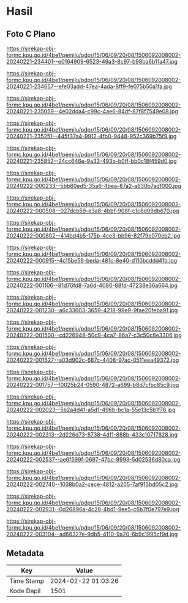 # Hasil

## Foto C Plano

https://sirekap-obj-formc.kpu.go.id/4be1/pemilu/pdpr/15/06/09/20/08/1506092008002-20240221-234401--e0164909-6523-49a3-8c97-b98ba6b11a47.jpg

https://sirekap-obj-formc.kpu.go.id/4be1/pemilu/pdpr/15/06/09/20/08/1506092008002-20240221-234657--efe03add-47ea-4ada-8ff9-fe075b50a1fa.jpg

https://sirekap-obj-formc.kpu.go.id/4be1/pemilu/pdpr/15/06/09/20/08/1506092008002-20240221-235059--4e02dda4-c99c-4ae6-84df-87f8f7549e08.jpg

https://sirekap-obj-formc.kpu.go.id/4be1/pemilu/pdpr/15/06/09/20/08/1506092008002-20240221-235251--445f37a4-9912-4fb0-9448-952c369b75f9.jpg

https://sirekap-obj-formc.kpu.go.id/4be1/pemilu/pdpr/15/06/09/20/08/1506092008002-20240221-235852--24cc646e-9a33-493b-b0ff-bb0c18f459d0.jpg

https://sirekap-obj-formc.kpu.go.id/4be1/pemilu/pdpr/15/06/09/20/08/1506092008002-20240222-000233--5bb60ed5-35a6-4bea-87a2-a630b7adf000.jpg

https://sirekap-obj-formc.kpu.go.id/4be1/pemilu/pdpr/15/06/09/20/08/1506092008002-20240222-000508--027dcb59-e3a8-4bbf-908f-c1c8d09db670.jpg

https://sirekap-obj-formc.kpu.go.id/4be1/pemilu/pdpr/15/06/09/20/08/1506092008002-20240222-000802--414bd4b5-175b-4ce3-bb96-82f79e070eb2.jpg

https://sirekap-obj-formc.kpu.go.id/4be1/pemilu/pdpr/15/06/09/20/08/1506092008002-20240222-000915--4c15be59-beda-481c-8e40-d110bcddd41b.jpg

https://sirekap-obj-formc.kpu.go.id/4be1/pemilu/pdpr/15/06/09/20/08/1506092008002-20240222-001106--81d76fd8-7a6d-4080-88fd-47238e36a664.jpg

https://sirekap-obj-formc.kpu.go.id/4be1/pemilu/pdpr/15/06/09/20/08/1506092008002-20240222-001230--a6c33603-3659-4218-99e9-9fae20feba91.jpg

https://sirekap-obj-formc.kpu.go.id/4be1/pemilu/pdpr/15/06/09/20/08/1506092008002-20240222-001500--cd226948-50c9-4ca7-86a7-c3c50c8e3306.jpg

https://sirekap-obj-formc.kpu.go.id/4be1/pemilu/pdpr/15/06/09/20/08/1506092008002-20240222-001627--a03d902c-687c-4408-97ac-0511eea49372.jpg

https://sirekap-obj-formc.kpu.go.id/4be1/pemilu/pdpr/15/06/09/20/08/1506092008002-20240222-001757--f0025b24-0590-4872-a699-b8d7cfbc85c9.jpg

https://sirekap-obj-formc.kpu.go.id/4be1/pemilu/pdpr/15/06/09/20/08/1506092008002-20240222-002023--5b2a4d41-a5d1-496b-bc1a-55e13c5b1f78.jpg

https://sirekap-obj-formc.kpu.go.id/4be1/pemilu/pdpr/15/06/09/20/08/1506092008002-20240222-002313--2d226d73-8738-4df1-888b-433c10717828.jpg

https://sirekap-obj-formc.kpu.go.id/4be1/pemilu/pdpr/15/06/09/20/08/1506092008002-20240222-002537--ae6f599f-0697-47bc-9993-5d02536d80ca.jpg

https://sirekap-obj-formc.kpu.go.id/4be1/pemilu/pdpr/15/06/09/20/08/1506092008002-20240222-002740--1038b0a2-cece-4812-a205-7af913bd05c2.jpg

https://sirekap-obj-formc.kpu.go.id/4be1/pemilu/pdpr/15/06/09/20/08/1506092008002-20240222-002931--0d26896a-4c28-4bd1-9ee5-c6b7f0e797e9.jpg

https://sirekap-obj-formc.kpu.go.id/4be1/pemilu/pdpr/15/06/09/20/08/1506092008002-20240222-003104--ad66327e-9db5-4110-9a20-6b9c1995cf9d.jpg


## Metadata

| Key        | Value               |
| ---------- | ------------------- |
| Time Stamp | 2024-02-22 01:03:26 |
| Kode Dapil | 1501                |



